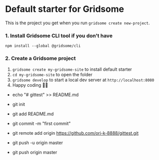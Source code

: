 # Default starter for Gridsome

This is the project you get when you run `gridsome create new-project`.

### 1. Install Gridsome CLI tool if you don't have

`npm install --global @gridsome/cli`

### 2. Create a Gridsome project

1. `gridsome create my-gridsome-site` to install default starter
2. `cd my-gridsome-site` to open the folder
3. `gridsome develop` to start a local dev server at `http://localhost:8080`
4. Happy coding 🎉🙌


- echo "# gittest" >> README.md
- git init
- git add README.md
- git commit -m "first commit"
- git remote add origin https://github.com/ori-k-8888/gittest.git
- git push -u origin master


- git push origin master

